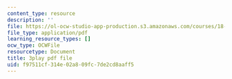 ```yaml
---
content_type: resource
description: ''
file: https://ol-ocw-studio-app-production.s3.amazonaws.com/courses/18-01sc-single-variable-calculus-fall-2010/f97511cf314e02a809fc7de2cd8aaff5_R9a_NHXrBcg.pdf
file_type: application/pdf
learning_resource_types: []
ocw_type: OCWFile
resourcetype: Document
title: 3play pdf file
uid: f97511cf-314e-02a8-09fc-7de2cd8aaff5
---
```

